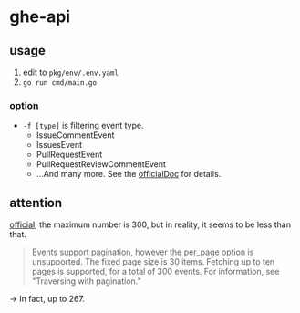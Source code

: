 # ghe-api

## usage

1. edit to `pkg/env/.env.yaml`
1. `go run cmd/main.go`

### option

- `-f [type]` is filtering event type.
  - IssueCommentEvent
  - IssuesEvent
  - PullRequestEvent
  - PullRequestReviewCommentEvent
  - ...And many more. See the [officialDoc](https://docs.github.com/ja/developers/webhooks-and-events/github-event-types) for details.

## attention

[official](https://docs.github.com/en/github-ae@latest/rest/reference/activity), the maximum number is 300, but in reality, it seems to be less than that.
> Events support pagination, however the per_page option is unsupported. The fixed page size is 30 items. Fetching up to ten pages is supported, for a total of 300 events. For information, see "Traversing with pagination."

-> In fact, up to 267.
